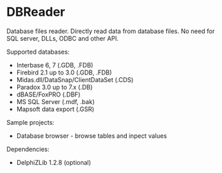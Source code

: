 # DBReader
Database files reader. Directly read data from database files. No need for SQL server, DLLs, ODBC and other API.

Supported databases:
* Interbase 6, 7 (.GDB, .FDB)
* Firebird 2.1 up to 3.0 (.GDB, .FDB)
* Midas.dll/DataSnap/ClientDataSet (.CDS)
* Paradox 3.0 up to 7.x (.DB)
* dBASE/FoxPRO (.DBF)
* MS SQL Server (.mdf, .bak)
* Mapsoft data export (.GSR)

Sample projects:
* Database browser - browse tables and inpect values

Dependencies:
* DelphiZLib 1.2.8 (optional)